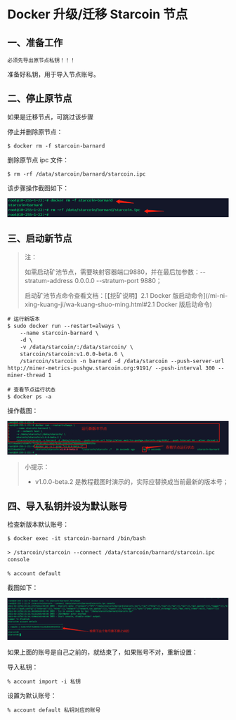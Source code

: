 # Docker 升级/迁移 Starcoin 节点

## 一、准备工作

`必须先导出原节点私钥！！！`

准备好私钥，用于导入节点账号。

## 二、停止原节点

如果是迁移节点，可跳过该步骤

停止并删除原节点：

```shell
$ docker rm -f starcoin-barnard
```

删除原节点 ipc 文件：

```shell
$ rm -rf /data/starcoin/barnard/starcoin.ipc
```

该步骤操作截图如下：

![migrate-node-docker-remove-container](../../images/migrate-node-docker-remove-container.png)

## 三、启动新节点

> 注：
>
> 如需启动矿池节点，需要映射容器端口9880，并在最后加参数：--stratum-address 0.0.0.0 --stratum-port 9880；
>
> 启动矿池节点命令查看文档：[【挖矿说明】2.1 Docker 版启动命令](/mi-ni-xing-kuang-ji/wa-kuang-shuo-ming.html#2.1 Docker 版启动命令)

```shell
# 运行新版本
$ sudo docker run --restart=always \
    --name starcoin-barnard \
    -d \
    -v /data/starcoin/:/data/starcoin/ \
    starcoin/starcoin:v1.0.0-beta.6 \
    /starcoin/starcoin -n barnard -d /data/starcoin --push-server-url http://miner-metrics-pushgw.starcoin.org:9191/ --push-interval 300 --miner-thread 1

# 查看节点运行状态
$ docker ps -a
```

操作截图：

![migrate-node-docker-start-node](../../images/migrate-node-docker-start-node.png)

> 小提示：
>
> - v1.0.0-beta.2 是教程截图时演示的，实际应替换成当前最新的版本号；

## 四、导入私钥并设为默认账号

检查新版本默认账号：

```
$ docker exec -it starcoin-barnard /bin/bash

> /starcoin/starcoin --connect /data/starcoin/barnard/starcoin.ipc console

% account default
```

截图如下：

![migrate-node-docker-account-show](../../images/migrate-node-docker-account-show.png)

如果上面的账号是自己之前的，就结束了，如果账号不对，重新设置：

导入私钥：

```
% account import -i 私钥
```

设置为默认账号：

```
% account default 私钥对应的账号
```